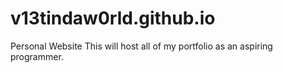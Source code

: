 # v13tindaw0rld.github.io
Personal Website
This will host all of my portfolio as an aspiring programmer. 
